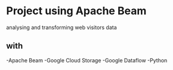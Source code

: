 # Project using Apache Beam 
analysing and transforming web visitors data

##  with
-Apache Beam
-Google Cloud Storage
-Google Dataflow
-Python
